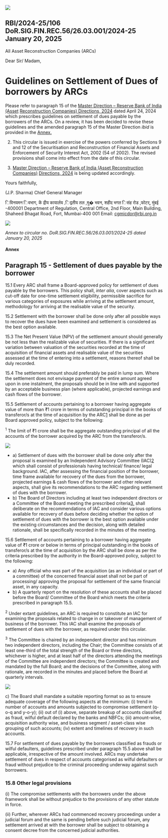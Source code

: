 ![](_page_0_Picture_0.jpeg)

## RBI/2024-25/106 DoR.SIG.FIN.REC.56/26.03.001/2024-25 January 20, 2025

All Asset Reconstruction Companies (ARCs)

Dear Sir/ Madam,

# **Guidelines on Settlement of Dues of borrowers by ARCs**

Please refer to paragraph 15 of the [Master Direction – Reserve Bank of India \(Asset](https://rbi.org.in/Scripts/BS_ViewMasDirections.aspx?id=12669)  [Reconstruction Companies\) Directions, 2024](https://rbi.org.in/Scripts/BS_ViewMasDirections.aspx?id=12669) dated April 24, 2024 which prescribes guidelines on settlement of dues payable by the borrowers of the ARCs. On a review, it has been decided to revise these guidelines and the amended paragraph 15 of the Master Direction *ibid* is provided in the [Annex.](#page-1-0)

2. This circular is issued in exercise of the powers conferred by Sections 9 and 12 of the Securitisation and Reconstruction of Financial Assets and Enforcement of Security Interest Act, 2002 (54 of 2002). The revised provisions shall come into effect from the date of this circular.

3. [Master Direction – Reserve Bank of India \(Asset Reconstruction Companies\)](https://rbi.org.in/Scripts/BS_ViewMasDirections.aspx?id=12669)  [Directions, 2024](https://rbi.org.in/Scripts/BS_ViewMasDirections.aspx?id=12669) is being updated accordingly.

Yours faithfully,

(J.P. Sharma) Chief General Manager

िविनयमन िवभाग, कें द्रीय कायार्लय ,िद्वतीय तल ,मु� भवन, शहीद भगत िसंह रोड ,फोटर्, मुंबई -400001 Department of Regulation, Central Office, 2nd Floor, Main Building, Shaheed Bhagat Road, Fort, Mumbai-400 001 Email: cgmicdor@rbi.org.in

![](_page_1_Picture_0.jpeg)

*Annex to circular no. DoR.SIG.FIN.REC.56/26.03.001/2024-25 dated January 20, 2025*

#### **Annex**

## <span id="page-1-0"></span>**Paragraph 15 - Settlement of dues payable by the borrower**

15.1 Every ARC shall frame a Board-approved policy for settlement of dues payable by the borrowers. This policy shall, *inter alia*, cover aspects such as cut-off date for one-time settlement eligibility, permissible sacrifice for various categories of exposures while arriving at the settlement amount, methodology for arriving at the realisable value of the security.

15.2 Settlement with the borrower shall be done only after all possible ways to recover the dues have been examined and settlement is considered as the best option available.

15.3 The Net Present Value (NPV) of the settlement amount should generally be not less than the realizable value of securities. If there is a significant variation between valuation of the securities recorded at the time of acquisition of financial assets and realisable value of the securities assessed at the time of entering into a settlement, reasons thereof shall be duly recorded.

15.4 The settlement amount should preferably be paid in lump sum. Where the settlement does not envisage payment of the entire amount agreed upon in one instalment, the proposals should be in line with and supported by an acceptable business plan (where applicable), projected earnings and cash flows of the borrower.

15.5 Settlement of accounts pertaining to a borrower having aggregate value of more than ₹1 crore in terms of outstanding principal in the books of transferor/s at the time of acquisition by the ARC[1](#page-1-1) shall be done as per Board approved policy, subject to the following:

<span id="page-1-1"></span><sup>1</sup> The limit of ₹1 crore shall be the aggregate outstanding principal of all the accounts of the borrower acquired by the ARC from the transferor/s.

![](_page_2_Picture_0.jpeg)

- a) Settlement of dues with the borrower shall be done only after the proposal is examined by an Independent Advisory Committee (IAC)[2](#page-2-0) which shall consist of professionals having technical/ finance/ legal background. IAC, after assessing the financial position of the borrower, time frame available for recovery of the dues from the borrower, projected earnings & cash flows of the borrower and other relevant aspects, shall give its recommendations to the ARC regarding settlement of dues with the borrower.
- b) The Board of Directors including at least two independent directors or a Committee of the Board meeting the prescribed criteria[3,](#page-2-1) shall deliberate on the recommendations of IAC and consider various options available for recovery of dues before deciding whether the option of settlement of dues with the borrower is the best option available under the existing circumstances and the decision, along with detailed rationale, shall be specifically recorded in the minutes of the meeting.

15.6 Settlement of accounts pertaining to a borrower having aggregate value of ₹1 crore or below in terms of principal outstanding in the books of transferor/s at the time of acquisition by the ARC shall be done as per the criteria prescribed by the authority in the Board-approved policy, subject to the following:

- a) Any official who was part of the acquisition (as an individual or part of a committee) of the concerned financial asset shall not be part of processing/ approving the proposal for settlement of the same financial asset, in any capacity.
- b) A quarterly report on the resolution of these accounts shall be placed before the Board/ Committee of the Board which meets the criteria prescribed in paragraph 15.5.

<span id="page-2-0"></span> <sup>2</sup> Under extant guidelines, an ARC is required to constitute an IAC for examining the proposals related to change in or takeover of management of business of the borrower. This IAC shall examine the proposals of settlement of dues with the borrower, as required under this circular.

<span id="page-2-1"></span><sup>3</sup> The Committee is chaired by an independent director and has minimum two independent directors, including the Chair; the Committee consists of at least one-third of the total strength of the Board or three directors, whichever is higher, and at least half of the directors attending the meetings of the Committee are independent directors; the Committee is created and mandated by the full Board; and the decisions of the Committee, along with rationale, are recorded in the minutes and placed before the Board at quarterly intervals.

![](_page_3_Picture_0.jpeg)

c) The Board shall mandate a suitable reporting format so as to ensure adequate coverage of the following aspects at the minimum: (i) trend in number of accounts and amounts subjected to compromise settlement (q-o-q and y-o-y); (ii) out of (i) above, separate breakup of accounts classified as fraud, wilful default declared by the banks and NBFCs; (iii) amount-wise, acquisition authority wise, and business segment / asset-class wise grouping of such accounts; (iv) extent and timelines of recovery in such accounts.

15.7 For settlement of dues payable by the borrowers classified as frauds or wilful defaulters, guidelines prescribed under paragraph 15.5 above shall be applicable, irrespective of the amount involved. ARCs may undertake settlement of dues in respect of accounts categorised as wilful defaulters or fraud without prejudice to the criminal proceeding underway against such borrowers.

### 15.8 Other legal provisions

(i) The compromise settlements with the borrowers under the above framework shall be without prejudice to the provisions of any other statute in force.

(ii) Further, wherever ARCs had commenced recovery proceedings under a judicial forum and the same is pending before such judicial forum, any settlement arrived at with the borrower shall be subject to obtaining a consent decree from the concerned judicial authorities.